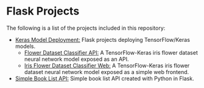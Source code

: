 # Flask Projects

The following is a list of the projects included in this repository:

* [Keras Model Deployment:](https://github.com/Carla-de-Beer/python-projects/tree/master/flask-projects/keras-model-deployment) Flask projects deploying TensorFlow/Keras models.
  * [Flower Dataset Classifier API:](https://github.com/Carla-de-Beer/python-projects/tree/master/flask-projects/keras-model-deployment/iris-flower-dataset-classifier-api) A TensorFlow-Keras iris flower dataset neural network model exposed as an API.
  * [Iris Flower Dataset Classifier Web:](https://github.com/Carla-de-Beer/python-projects/tree/master/flask-projects/keras-model-deployment/iris-flower-dataset-classifier-web) A TensorFlow-Keras iris flower dataset neural network model exposed as a simple web frontend.
* [Simple Book List API:](https://github.com/Carla-de-Beer/Python/tree/master/flask-projects/simple-book-list-api) Simple book list API created with Python in Flask.
